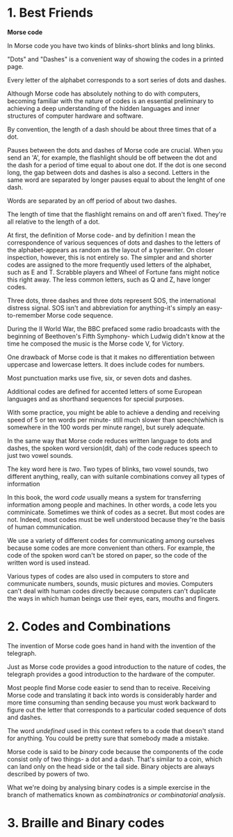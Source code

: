 # 1. Best Friends

**Morse code**

In Morse code you have two kinds of blinks-short blinks and long blinks.

"Dots" and "Dashes" is a convenient way of showing the codes in a printed page.

Every letter of the alphabet corresponds to a sort series of dots and dashes.

Although Morse code has absolutely nothing to do with computers, becoming familiar with the nature of codes is an essential preliminary to achieving a deep understanding of the hidden languages and inner structures of computer hardware and software.

By convention, the length of a dash should be about three times that of a dot.

Pauses between the dots and dashes of Morse code are crucial. When you send an 'A', for example, the flashlight should be off between the dot and the dash for a period of time equal to about one dot. If the dot is one second long, the gap between dots and dashes is also a second. Letters in the same word are separated by longer pauses equal to about the lenght of one dash.

Words are separated by an off period of about two dashes.

The length of time that the flashlight remains on and off aren't fixed. They're all relative to the length of a dot.

At first, the definition of Morse code- and by definition I mean the correspondence of various sequences of dots and dashes to the letters of the alphabet-appears as random as the layout of a typewriter. On closer inspection, however, this is not entirely so. The simpler and and shorter codes are assigned to the more frequently used letters of the alphabet, such as E and T. Scrabble players and Wheel of Fortune fans might notice this right away. The less common letters, such as Q and Z, have longer codes.

Three dots, three dashes and three dots represent SOS, the international distress signal. SOS isn't and abbreviation for anything-it's simply an easy-to-remember Morse code sequence.

During the II World War, the BBC prefaced some radio broadcasts with the beginning of Beethoven's Fifth Symphony- which Ludwig didn't know at the time he composed the music is the Morse code V, for Victory.

One drawback of Morse code is that it makes no differentiation between uppercase and lowercase letters. It does include codes for numbers.

Most punctuation marks use five, six, or seven dots and dashes.

Additional codes are defined for accented letters of some European languages and as shorthand sequences for special purposes.

With some practice, you might be able to achieve a dending and receiving speed of 5 or ten words per minute- still much slower than speech(which is somewhere in the 100 words per minute range), but surely adequate.

In the same way that Morse code reduces written language to dots and dashes, the spoken word version(dit, dah) of the code reduces speech to just two vowel sounds.

The key word here is *two*. Two types of blinks, two vowel sounds, two different anything, really, can with suitanle combinations convey all types of information


In this book, the word *code* usually means a system for transferring information among people and machines. In other words, a code lets you comminicate. Sometimes we think of codes as a secret. But most codes are not. Indeed, most codes must be well understood because they're the basis of human communication.

We use a variety of different codes for communicating among ourselves because some codes are more convenient than others. For example, the code of the spoken word can't be stored on paper, so the code of the written word is used instead.

Various types of codes are also used in computers to store and communicate numbers, sounds, music pictures and movies. Computers can't deal with human codes directly because computers can't duplicate the ways in which human beings use their eyes, ears, mouths and fingers.


# 2. Codes and Combinations

The invention of Morse code goes hand in hand with the invention  of the telegraph.

Just as Morse code provides a good introduction to the nature of codes, the telegraph provides a good introduction to the hardware of the computer.

Most people find Morse code easier to send than to receive. Receiving Morse code and translating it back into words is considerably harder and more time consuming than sending because you must work backward to figure out the letter that corresponds to a particular coded sequence of dots and dashes.

The word *undefined* used in this context refers to a code that doesn't stand for anything. You could be pretty sure that somebody made a mistake.

Morse code is said to be *binary* code because the components of the code consist only of two things- a dot and a dash. That's similar to a coin, which can land only on the head side or the tail side. Binary objects are always described by powers of two.

What we're doing by analysing binary codes is a simple exercise in the branch of mathematics known as *combinatronics or combinatorial analysis*.

# 3. Braille and Binary codes